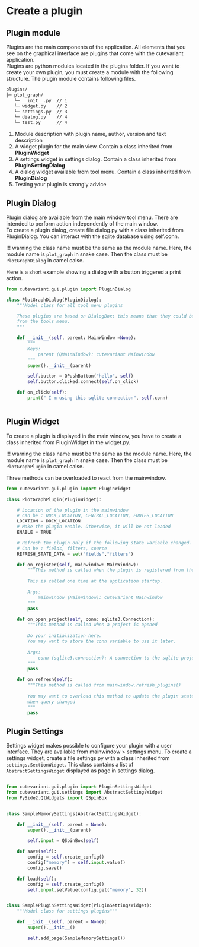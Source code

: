 # Create a plugin

## Plugin module
Plugins are the main components of the application.
All elements that you see on the graphical interface are plugins that come with the cutevariant application.     
Plugins are python modules located in the plugins folder. If you want to create your own plugin, you must create a module with the following structure. 
The plugin module contains following files. 


```txt
plugins/
├─ plot_graph/  
   └─ __init__.py  // 1
   └─ widget.py    // 2
   └─ settings.py  // 3
   └─ dialog.py    // 4
   └─ test.py      // 4
```

1. Module description with plugin name, author, version and text description
2. A widget plugin for the main view. Contain a class inherited from **PluginWidget**
3. A settings widget in settings dialog. Contain a class inherited from **PluginSettingDialog**
4. A dialog widget available from tool menu. Contain a class inherited from **PluginDialog**
5. Testing your plugin is strongly advice


## Plugin Dialog
Plugin dialog are available from the main window tool menu. There are intended to perform action independently of the main window.     
To create a plugin dialog, create file dialog.py with a class inherited from PluginDialog. You can interact with the sqlite database using self.conn. 

!!! warning 
	the class name must be the same as the module name. 
	Here, the module name is `plot_graph` in snake case. Then the class must be `PlotGraphDialog` in camel calse.

Here is a short example showing a dialog with a button triggered a print action. 

```python
from cutevariant.gui.plugin import PluginDialog

class PlotGraphDialog(PluginDialog):
    """Model class for all tool menu plugins

    These plugins are based on DialogBox; this means that they could be opened
    from the tools menu.
    """

    def __init__(self, parent: MainWindow =None):
        """
        Keys:
            parent (QMainWindow): cutevariant Mainwindow
        """
        super().__init__(parent)

        self.button = QPushButton("hello", self)
        self.button.clicked.connect(self.on_click)

    def on_click(self):
    	print(" I m using this sqlite connection", self.conn)



```

## Plugin Widget

To create a plugin is displayed in the main window, you have to create a class inherited from PluginWidget in the widget.py. 

!!! warning 
	the class name must be the same as the module name. 
	Here, the module name is `plot_graph` in snake case. Then the class must be `PlotGraphPlugin` in camel calse.

Three methods can be overloaded to react from the mainwindow.

```python
from cutevariant.gui.plugin import PluginWidget

class PlotGraphPlugin(PluginWidget):

	# Location of the plugin in the mainwindow
	# Can be : DOCK_LOCATION, CENTRAL_LOCATION, FOOTER_LOCATION
    LOCATION = DOCK_LOCATION
    # Make the plugin enable. Otherwise, it will be not loaded
    ENABLE = TRUE

    # Refresh the plugin only if the following state variable changed.
    # Can be : fields, filters, source 
    REFRESH_STATE_DATA = set("fields","filters")

    def on_register(self, mainwindow: MainWindow):
        """This method is called when the plugin is registered from the mainwindow. 
        
        This is called one time at the application startup.

        Args:
            mainwindow (MainWindow): cutevariant Mainwindow
        """
        pass

    def on_open_project(self, conn: sqlite3.Connection):
        """This method is called when a project is opened
		
		Do your initialization here.
        You may want to store the conn variable to use it later. 
     
        Args:
            conn (sqlite3.connection): A connection to the sqlite project
        """
        pass

    def on_refresh(self):
        """This method is called from mainwindow.refresh_plugins()
		
		You may want to overload this method to update the plugin state 
		when query changed
        """
        pass
```

## Plugin Settings 

Settings widget makes possible to configure your plugin with a user interface. They are available from mainwindow > settings menu. 
To create a settings widget, create a file settings.py with a class inherited from `settings.SectionWidget`. This class contains a list of `AbstractSettingsWidget` displayed as page in settings dialog.


```python

from cutevariant.gui.plugin import PluginSettingsWidget
from cutevariant.gui.settings import AbstractSettingsWidget
from PySide2.QtWidgets import QSpinBox


class SampleMemorySettings(AbstractSettingsWidget):

	def __init__(self, parent = None):
		super().__init__(parent)

		self.input = QSpinBox(self)

	def save(self):
		config = self.create_config()
		config["memory"] = self.input.value()
		config.save() 

	def load(self):
		config = self.create_config()
		self.input.setValue(config.get("memory", 32))


class SamplePluginSettingsWidget(PluginSettingsWidget):
    """Model class for settings plugins"""

    def __init__(self, parent = None):
    	super().__init__()

    	self.add_page(SampleMemorySettings())




```
